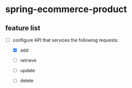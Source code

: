 # spring-ecommerce-product

## feature list

- [ ] configure API that services the following requests:
  - [x] add
  - [ ] retrieve
  - [ ] update
  - [ ] delete

